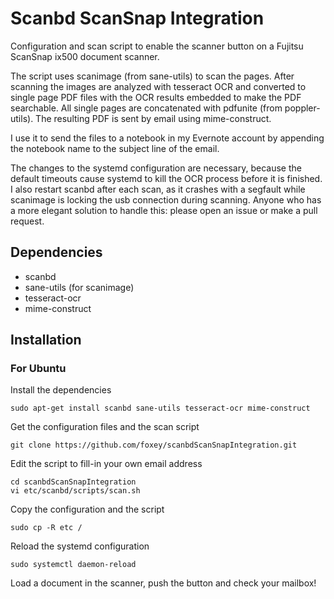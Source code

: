 # Scanbd ScanSnap Integration

Configuration and scan script to enable the scanner button on a Fujitsu
ScanSnap ix500 document scanner.

The script uses scanimage (from sane-utils) to scan the pages. After scanning
the images are analyzed with tesseract OCR and converted to single page PDF
files with the OCR results embedded to make the PDF searchable.
All single pages are concatenated with pdfunite (from poppler-utils).
The resulting PDF is sent by email using mime-construct.

I use it to send the files to a notebook in my Evernote account by appending the
notebook name to the subject line of the email.

The changes to the systemd configuration are necessary, because the default
timeouts cause systemd to kill the OCR process before it is finished.  I also
restart scanbd after each scan, as it crashes with a segfault while scanimage
is locking the usb connection during scanning. Anyone who has a more elegant
solution to handle this: please open an issue or make a pull request.

## Dependencies

* scanbd
* sane-utils (for scanimage)
* tesseract-ocr
* mime-construct

## Installation

### For Ubuntu

Install the dependencies

    sudo apt-get install scanbd sane-utils tesseract-ocr mime-construct

Get the configuration files and the scan script

    git clone https://github.com/foxey/scanbdScanSnapIntegration.git

Edit the script to fill-in your own email address

    cd scanbdScanSnapIntegration
    vi etc/scanbd/scripts/scan.sh

Copy the configuration and the script

    sudo cp -R etc /

Reload the systemd configuration

    sudo systemctl daemon-reload

Load a document in the scanner, push the button and check your mailbox!

<!--
# vim: set tw=79 ts=4 sw=4 expandtab si:
-->
